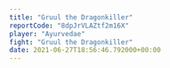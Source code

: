```yaml
---
title: "Gruul the Dragonkiller"
reportCode: "8dpJrVLAZtf2m16X"
player: "Ayurvedae"
fight: "Gruul the Dragonkiller"
date: 2021-06-27T18:56:46.792000+00:00
---
```

